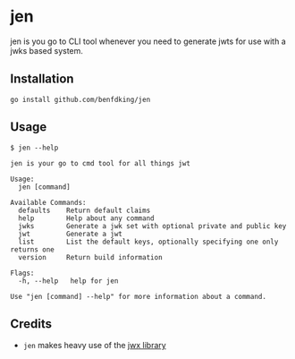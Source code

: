 # jen

jen is you go to CLI tool whenever you need to generate jwts for use with a jwks based system.

## Installation

```shell
go install github.com/benfdking/jen
```

## Usage

```
$ jen --help

jen is your go to cmd tool for all things jwt

Usage:
  jen [command]

Available Commands:
  defaults    Return default claims
  help        Help about any command
  jwks        Generate a jwk set with optional private and public key
  jwt         Generate a jwt
  list        List the default keys, optionally specifying one only returns one
  version     Return build information

Flags:
  -h, --help   help for jen

Use "jen [command] --help" for more information about a command.
```

## Credits

- `jen` makes heavy use of the [jwx library](https://github.com/lestrrat-go/jwx)
